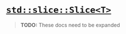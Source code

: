 # [`std::slice::Slice<T>`](https://github.com/justanothercell/kommando/tree/dev/kdolib/std/slice.kdo)

>**TODO:** These docs need to be expanded

